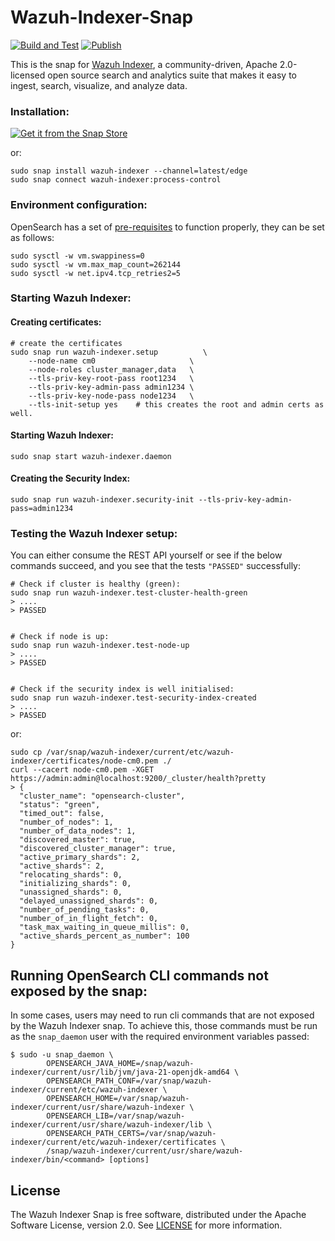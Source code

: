 # Wazuh-Indexer-Snap
[![Build and Test](https://github.com/canonical/wazuh-indexer-snap/actions/workflows/ci.yaml/badge.svg)](https://github.com/canonical/wazuh-indexer-snap/actions/workflows/ci.yaml)
[![Publish](https://github.com/canonical/wazuh-indexer-snap/actions/workflows/release.yaml/badge.svg)](https://github.com/canonical/wazuh-indexer-snap/actions/workflows/release.yaml)

[//]: # (<h1 align="center">)
[//]: # (  <a href="wazuh.com/">)
[//]: # (    <img src="https://wazuh.com/uploads/2022/05/WAZUH.png" alt="Wazuh" />)
[//]: # (  </a>)
[//]: # (  <br />)
[//]: # (</h1>)

This is the snap for [Wazuh Indexer](https://documentation.wazuh.com/current/getting-started/components/wazuh-indexer.html), a community-driven, Apache 2.0-licensed open source search and
analytics suite that makes it easy to ingest, search, visualize, and analyze data.


### Installation:
[![Get it from the Snap Store](https://snapcraft.io/static/images/badges/en/snap-store-black.svg)](https://snapcraft.io/wazuh-indexer)

or:
```
sudo snap install wazuh-indexer --channel=latest/edge
sudo snap connect wazuh-indexer:process-control
```

### Environment configuration:
OpenSearch has a set of [pre-requisites](https://opensearch.org/docs/latest/opensearch/install/important-settings/) to function properly, they can be set as follows:
```
sudo sysctl -w vm.swappiness=0
sudo sysctl -w vm.max_map_count=262144
sudo sysctl -w net.ipv4.tcp_retries2=5
```

### Starting Wazuh Indexer:
#### Creating certificates:
```
# create the certificates
sudo snap run wazuh-indexer.setup          \
    --node-name cm0                     \
    --node-roles cluster_manager,data   \
    --tls-priv-key-root-pass root1234   \
    --tls-priv-key-admin-pass admin1234 \
    --tls-priv-key-node-pass node1234   \
    --tls-init-setup yes    # this creates the root and admin certs as well.
```

#### Starting Wazuh Indexer:
```
sudo snap start wazuh-indexer.daemon
```

#### Creating the Security Index:
```
sudo snap run wazuh-indexer.security-init --tls-priv-key-admin-pass=admin1234
```

### Testing the Wazuh Indexer setup:
You can either consume the REST API yourself or see if the below commands succeed, and you see that the tests `"PASSED"` successfully: 
```
# Check if cluster is healthy (green):
sudo snap run wazuh-indexer.test-cluster-health-green
> ....
> PASSED


# Check if node is up:
sudo snap run wazuh-indexer.test-node-up
> ....
> PASSED


# Check if the security index is well initialised:
sudo snap run wazuh-indexer.test-security-index-created
> ....
> PASSED
```

or:
```
sudo cp /var/snap/wazuh-indexer/current/etc/wazuh-indexer/certificates/node-cm0.pem ./
curl --cacert node-cm0.pem -XGET https://admin:admin@localhost:9200/_cluster/health?pretty
> {
  "cluster_name": "opensearch-cluster",
  "status": "green",
  "timed_out": false,
  "number_of_nodes": 1,
  "number_of_data_nodes": 1,
  "discovered_master": true,
  "discovered_cluster_manager": true,
  "active_primary_shards": 2,
  "active_shards": 2,
  "relocating_shards": 0,
  "initializing_shards": 0,
  "unassigned_shards": 0,
  "delayed_unassigned_shards": 0,
  "number_of_pending_tasks": 0,
  "number_of_in_flight_fetch": 0,
  "task_max_waiting_in_queue_millis": 0,
  "active_shards_percent_as_number": 100
}
```

## Running OpenSearch CLI commands not exposed by the snap:
In some cases, users may need to run cli commands that are not exposed by the Wazuh Indexer snap. To achieve this, those commands must be run as the `snap_daemon` user with the required environment variables passed: 

```
$ sudo -u snap_daemon \
	    OPENSEARCH_JAVA_HOME=/snap/wazuh-indexer/current/usr/lib/jvm/java-21-openjdk-amd64 \
	    OPENSEARCH_PATH_CONF=/var/snap/wazuh-indexer/current/etc/wazuh-indexer \
	    OPENSEARCH_HOME=/var/snap/wazuh-indexer/current/usr/share/wazuh-indexer \
	    OPENSEARCH_LIB=/var/snap/wazuh-indexer/current/usr/share/wazuh-indexer/lib \
	    OPENSEARCH_PATH_CERTS=/var/snap/wazuh-indexer/current/etc/wazuh-indexer/certificates \
	    /snap/wazuh-indexer/current/usr/share/wazuh-indexer/bin/<command> [options]
```

## License
The Wazuh Indexer Snap is free software, distributed under the Apache
Software License, version 2.0. See
[LICENSE](https://github.com/canonical/wazuh-indexer-snap/blob/main/licenses/LICENSE-snap)
for more information.
